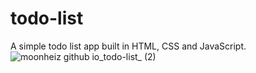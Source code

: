 # todo-list
A simple todo list app built in HTML, CSS and JavaScript.
![moonheiz github io_todo-list_ (2)](https://user-images.githubusercontent.com/76843185/120205172-524f1580-c232-11eb-8165-7249314f5f17.png)

